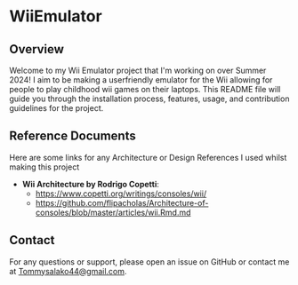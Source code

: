 # WiiEmulator

## Overview
Welcome to my Wii Emulator project that I'm working on over Summer 2024! I aim to be making a userfriendly emulator for the Wii allowing for people to play childhood wii games on their laptops. This README file will guide you through the installation process, features, usage, and contribution guidelines for the project.


## Reference Documents 
Here are some links for any Architecture or Design References I used whilst making this project
- **Wii Architecture by Rodrigo Copetti**:
  - https://www.copetti.org/writings/consoles/wii/
  - https://github.com/flipacholas/Architecture-of-consoles/blob/master/articles/wii.Rmd.md
  
## Contact
For any questions or support, please open an issue on GitHub or contact me at Tommysalako44@gmail.com.
